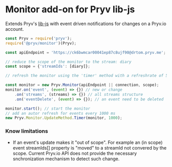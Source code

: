 # Monitor add-on for Pryv lib-js

Extends Pryv's [lib-js](https://github.com/pryv/lib-js) with event driven notifications for changes on a Pryv.io account.


```javascript
const Pryv = require('pryv');
require('@pryv/monitor')(Pryv);

const apiEndpoint = 'https://ck6bwmcar00041ep87c8ujf90@drtom.pryv.me';

// reduce the scope of the monitor to the stream: diary
const scope = {'streamIds': [diary]};

// refresh the monitor using the 'timer' method with a refreshrate of 5 seconds

const monitor = new Pryv.Monitor(apiEndpoint || connection, scope);
monitor.on('event', (event) => {}) // new or change
	.on('streams', (streams) => {}) // all streams structure
	.on('eventDelete', (event) => {}); // an event need to be deleted

monitor.start(); // start the monitor
// add an autor refresh for events every 1000 ms
new Pryv.Monitor.UpdateMethod.Timer(monitor, 1000);

```



### Know limitations

- If an event's update makes it "out of scope". For example an (in scope) event streamIds[] property is "moved" to a streamId not convered by the scope. Current Pryv.io API does not provide the necessary snchronization mechanism to detect such change.